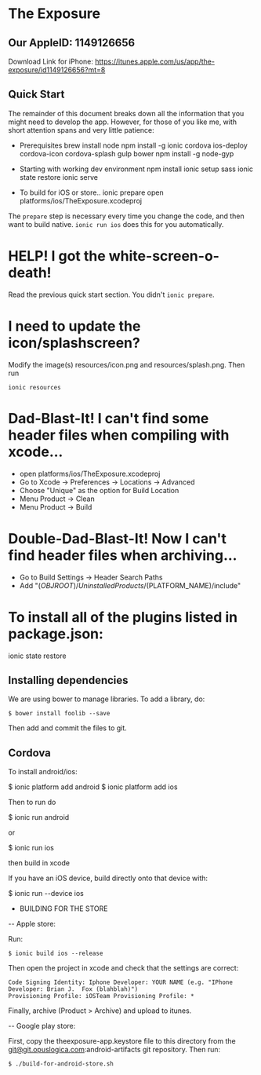 # The Exposure
## Our AppleID: 1149126656
Download Link for iPhone: https://itunes.apple.com/us/app/the-exposure/id1149126656?mt=8

## Quick Start

The remainder of this document breaks down all the information that
you might need to develop the app.  However, for those of you like me,
with short attention spans and very little patience:

 - Prerequisites
    brew install node
    npm install -g ionic cordova ios-deploy cordova-icon cordova-splash gulp bower
    npm install -g node-gyp

 - Starting with working dev environment
    npm install
    ionic setup sass
    ionic state restore
    ionic serve

- To build for iOS or store..
    ionic prepare
    open platforms/ios/TheExposure.xcodeproj
    <build in xcode>

The `prepare` step is necessary every time you change the code, and then want to build native.  `ionic run ios` does this for you automatically.

# HELP!  I got the white-screen-o-death!

Read the previous quick start section.  You didn't `ionic prepare`.

# I need to update the icon/splashscreen?

Modify the image(s) resources/icon.png and resources/splash.png.  Then run

    ionic resources

# Dad-Blast-It!  I can't find some header files when compiling with xcode...

 - open platforms/ios/TheExposure.xcodeproj
 - Go to Xcode -> Preferences -> Locations -> Advanced
 - Choose "Unique" as the option for Build Location
 - Menu Product -> Clean
 - Menu Product -> Build

# Double-Dad-Blast-It!  Now I can't find header files when archiving...

  - Go to Build Settings -> Header Search Paths
  - Add "$(OBJROOT)/UninstalledProducts/$(PLATFORM_NAME)/include"

# To install all of the plugins listed in package.json:

  ionic state restore

## Installing dependencies

We are using bower to manage libraries. To add a library, do:

    $ bower install foolib --save

Then add and commit the files to git.


## Cordova

To install android/ios:

  $ ionic platform add android
  $ ionic platform add ios

Then to run do

  $ ionic run android

  or

  $ ionic run ios

  then build in xcode

If you have an iOS device, build directly onto that device with:

   $ ionic run --device ios

- BUILDING FOR THE STORE

-- Apple store:

  Run:

    $ ionic build ios --release

  Then open the project in xcode and check that the settings are correct:

    Code Signing Identity: Iphone Developer: YOUR NAME (e.g. "IPhone Developer: Brian J.  Fox (blahblah)")
    Provisioning Profile: iOSTeam Provisioning Profile: *

  Finally, archive (Product > Archive) and upload to itunes.

-- Google play store:

First, copy the theexposure-app.keystore file to this directory from the git@git.opuslogica.com:android-artifacts git repository.
Then run:

    $ ./build-for-android-store.sh

